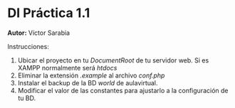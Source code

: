 # DI Práctica 1.1

**Autor:** Víctor Sarabia

Instrucciones:
1. Ubicar el proyecto en tu _DocumentRoot_ de tu servidor web. Si es XAMPP normalmente será _htdocs_
2. Eliminar la extensión _.example_ al archivo _conf.php_
3. Instalar el backup de la BD _world_ de aulavirtual.
4. Modificar el valor de las constantes para ajustarlo a la configuración de tu BD.
